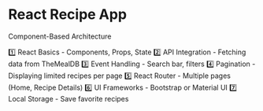 # React Recipe App

Component-Based Architecture


1️⃣ React Basics - Components, Props, State
2️⃣ API Integration - Fetching data from TheMealDB
3️⃣ Event Handling - Search bar, filters
4️⃣ Pagination - Displaying limited recipes per page
5️⃣ React Router - Multiple pages (Home, Recipe Details)
6️⃣ UI Frameworks - Bootstrap or Material UI
7️⃣ Local Storage - Save favorite recipes
